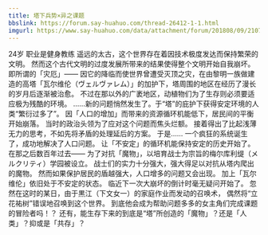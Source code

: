 ```yaml
---
title: 塔下兵势×异之课题
bbslink: https://forum.say-huahuo.com/thread-26412-1-1.html
imgurl: https://www.say-huahuo.com/data/attachment/forum/201808/09/210721jng7v0nbt8rddkjk.png
---
```


24岁 职业是健身教练
遥远的太古，这个世界存在着因技术极度发达而保持繁荣的文明。
然而这个古代文明的过度发展所带来的结果使得整个文明开始自我崩坏。
即所谓的「灾厄」——
因它的降临而使世界曾遭受灭顶之灾，在由黎明一族做建造的高塔「瓦尔维伦（ヴェルヴァレム）」的加护下，塔周围的地区在经历了漫长的岁月后逐渐被治愈。
不过在那以外的广袤地区，动植物们为了生存则必须要适应极为残酷的环境。
……新的问题悄然发生了。于“塔”的庇护下获得安定环境的人类“繁衍过多了”。
因「人口的增加」而带来的资源循环机能低下，居民间的平衡开始崩落。
当时的政治头领为了应对这个问题而焦头烂额。
接着得出了比起浅薄无力的思考，不如先将矛盾的处理延后的方案。
于是……
一个疯狂的系统诞生了，成功地解决了人口问题。
让「不安定」的循环机能保持安定的历史开始了。
在那之后数百年过去——
为了对抗「魔物」，以培育战士为宗旨的梅尔库利缇（メルクリティ）学园被设立。
战士们的实力十分强大，强大得足以对抗从塔内爬出的魔物。
然而如果保护居民的盾越强大，人口增多的问题又会出现。
加上「瓦尔维伦」依旧处于不安定的状态。
临近下一次大崩坏的倒计时毫无疑问开始了。
忽然在这时的某日，由于黒江（下文女一）的家庭作业而发动的召唤术，
偶然将“立花祐树”错误地召唤到这个世界。
到底他会成为帮助问题多多的女主角们完成课题的冒险者吗！？
还有，能生存下来的到底是“塔”所创造的「魔物」？还是「人类」？抑或是「共存」？<!--more-->
